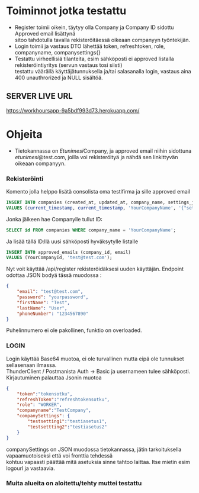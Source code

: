 
# Toiminnot jotka testattu  

- Register toimii oikein, täytyy olla Company ja Company ID sidottu Approved email lisättynä  
sitoo tahdotulla tavalla rekisteröitäessä oikeaan companyyn työntekijän.  
- Login toimii ja vastaus DTO lähettää token, refreshtoken, role, companyname, companysettings{}
- Testattu virheellisiä tilanteita, esim sähköposti ei approved listalla rekisteröintiyritys (servun vastaus tosi siisti)  
testattu väärällä käyttäjätunnuksella ja/tai salasanalla login, vastaus aina 400 unauthrorized ja NULL sisältöä.  

## SERVER LIVE URL  
https://workhoursapp-9a5bdf993d73.herokuapp.com/

# Ohjeita 
- Tietokannassa on *Etunimesi*Company, ja approved email niihin sidottuna *etunimesi*@test.com, 
joilla voi rekisteröityä ja nähdä sen linkittyvän oikeaan companyyn. 

### Rekisteröinti
Komento jolla helppo lisätä consolista oma testifirma ja sille approved email  
```sql
INSERT INTO companies (created_at, updated_at, company_name, settings_json) 
VALUES (current_timestamp, current_timestamp, 'YourCompanyName', '{"setting1":"value1","setting2":"value2"}');
```
Jonka jälkeen hae Companylle tullut ID:  
```sql
SELECT id FROM companies WHERE company_name = 'YourCompanyName';
```
Ja lisää tällä ID:llä uusi sähköposti hyväksytylle listalle  
```sql
INSERT INTO approved_emails (company_id, email) 
VALUES (YourCompanyId, 'test@test.com');
```
Nyt voit käyttää /api/register rekisteröidäksesi uuden käyttäjän. Endpoint odottaa JSON bodyä tässä muodossa :
```json
{
    "email": "test@test.com",
    "password": "yourpassword",
    "firstName": "Test",
    "lastName": "User",
    "phoneNumber": "1234567890"
}
```
Puhelinnumero ei ole pakollinen, funktio on overloaded.  
  
### LOGIN  
Login käyttää Base64 muotoa, ei ole turvallinen mutta eipä ole tunnukset sellasenaan ilmassa.  
ThunderClient / Postmanista Auth -> Basic ja usernameen tulee sähköposti.  
Kirjautuminen palauttaa Jsonin muotoa 
```json
{
    "token":"tokensotku",
    "refreshToken":"refreshtokensotku",
    "role": "WORKER",
    "companyname":"TestCompany",
    "companySettings": {
        "testsetting1":"testiasetus1",
        "testsettting2":"testiasetus2"
    }
}
```
companySettings on JSON muodossa tietokannassa, jätin tarkoituksella vapaamuotoiseksi että voi fronttia tehdessä  
kohtuu vapaasti päättää mitä asetuksia sinne tahtoo laittaa. Itse mietin esim logourl ja vastaavia.  

### Muita alueita on aloitettu/tehty muttei testattu
